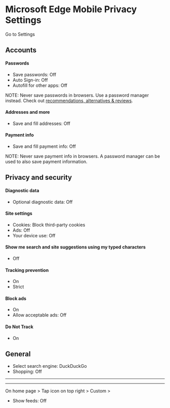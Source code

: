 # Microsoft Edge Mobile Privacy Settings

Go to Settings



## Accounts

#### Passwords
- Save passwords: Off
- Auto Sign-in: Off
- Autofill for other apps: Off
 
 NOTE: Never save passwords in browsers. Use a password manager instead. Check out [recommendations, alternatives & reviews](https://github.com/the-weird-aquarian/privacy-settings#recommendations-alternatives--reviews).
 
 #### Addresses and more
- Save and fill addresses: Off

#### Payment info
- Save and fill payment info: Off

NOTE: Never save payment info in browsers. A password manager can be used to also save payment information.



## Privacy and security

#### Diagnostic data
- Optional diagnostic data: Off

#### Site settings
- Cookies: Block third-party cookies
- Ads: Off
- Your device use: Off

#### Show me search and site suggestions using my typed characters
- Off

#### Tracking prevention
- On
- Strict

#### Block ads
- On
- Allow acceptable ads: Off

#### Do Not Track
- On



## General
- Select search engine: DuckDuckGo
- Shopping: Off



---
---

On home page > Tap icon on top right > Custom >
 - Show feeds: Off
